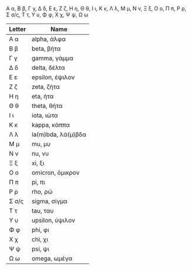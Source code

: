 Α α, Β β, Γ γ, Δ δ, Ε ε, Ζ ζ, Η η, Θ θ, Ι ι, Κ κ, Λ λ, Μ μ, Ν ν, Ξ ξ, Ο ο, Π π, Ρ ρ, Σ σ/ς, Τ τ, Υ υ, Φ φ, Χ χ, Ψ ψ, Ω ω

Letter|Name
---|---
Α α|alpha, άλφα
Β β|beta, βήτα
Γ γ|gamma, γάμμα
Δ δ|delta, δέλτα
Ε ε|epsilon, έψιλον
Ζ ζ|zeta, ζήτα
Η η|eta, ήτα
Θ θ|theta, θήτα
Ι ι|iota, ιώτα
Κ κ|kappa, κάππα
Λ λ|la(m)bda, λά(μ)βδα
Μ μ|mu, μυ
Ν ν|nu, νυ
Ξ ξ|xi, ξι
Ο ο|omicron, όμικρον
Π π|pi, πι
Ρ ρ|rho, ρώ
Σ σ/ς|sigma, σίγμα
Τ τ|tau, ταυ
Υ υ|upsilon, ύψιλον
Φ φ|phi, φι
Χ χ|chi, χι
Ψ ψ|psi, ψι
Ω ω|omega, ωμέγα





